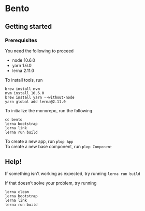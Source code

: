 # Bento

## Getting started

### Prerequisites
You need the following to proceed
* node 10.6.0
* yarn 1.6.0 
* lerna 2.11.0  

To install tools, run
```
brew install nvm
nvm install 10.6.0
brew install yarn --without-node
yarn global add lerna@2.11.0
```

To initialize the monorepo, run the following
```
cd bento
lerna bootstrap
lerna link
lerna run build
```

To create a new app, run ```plop App```  
To create a new base component, run ```plop Component```

## Help! 

If something isn't working as expected, try running ```lerna run build```

If that doesn't solve your problem, try running
```
lerna clean
lerna bootstrap
lerna link
lerna run build
```




